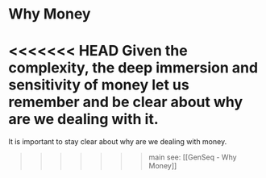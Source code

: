 # Why  Money 
<<<<<<< HEAD
Given the complexity, the deep immersion and sensitivity of money let us remember and be clear about why are we dealing with it. 
=======
It is important to stay clear about why are we dealing with money. 
>>>>>>> main
see: [[GenSeq - Why Money]]